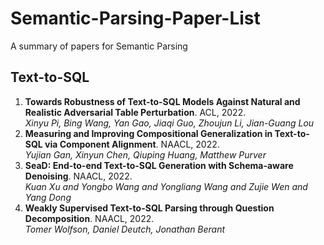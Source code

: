 # Semantic-Parsing-Paper-List
A summary of papers for Semantic Parsing

## Text-to-SQL
1. **Towards Robustness of Text-to-SQL Models Against Natural and Realistic Adversarial Table Perturbation**. ACL, 2022. \
*Xinyu Pi, Bing Wang, Yan Gao, Jiaqi Guo, Zhoujun Li, Jian-Guang Lou*
2. **Measuring and Improving Compositional Generalization in Text-to-SQL
via Component Alignment**. NAACL, 2022. \
*Yujian Gan, Xinyun Chen, Qiuping Huang, Matthew Purver*
3. **SeaD: End-to-end Text-to-SQL Generation with Schema-aware Denoising**. NAACL, 2022. \
*Kuan Xu and Yongbo Wang and Yongliang Wang and Zujie Wen and Yang Dong*
4. **Weakly Supervised Text-to-SQL Parsing through Question Decomposition**. NAACL, 2022. \
*Tomer Wolfson, Daniel Deutch, Jonathan Berant*